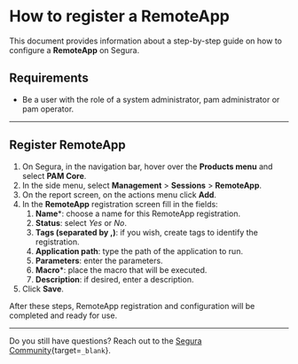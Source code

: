 # How to register a RemoteApp

This document provides information about a step-by-step guide on how to configure a **RemoteApp** on Segura.

## Requirements

* Be a user with the role of a system administrator, pam administrator or pam operator.

---
## Register RemoteApp

1. On Segura, in the navigation bar, hover over the **Products menu** and select **PAM Core**.
2. In the side menu, select **Management** > **Sessions** > **RemoteApp**.
3. On the report screen, on the actions menu click **Add**.
4. In the **RemoteApp** registration screen fill in the fields:
    1. **Name***: choose a name for this RemoteApp registration.
    2. **Status**: select *Yes* or *No*.
    3. **Tags (separated by ,)**: if you wish, create tags to identify the registration.
    4. **Application path**: type the path of the application to run.
    5. **Parameters**: enter the parameters.
    6. **Macro***: place the macro that will be executed.
    7. **Description**: if desired, enter a description.
5. Click **Save**.

After these steps, RemoteApp registration and configuration will be completed and ready for use.

---
Do you still have questions? Reach out to the [Segura Community](https://community.Segura.io/){target=`_blank`}.